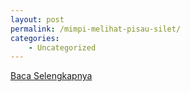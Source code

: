 ```yaml
---
layout: post
permalink: /mimpi-melihat-pisau-silet/
categories:
    - Uncategorized
---
```


[Baca Selengkapnya](/08)
